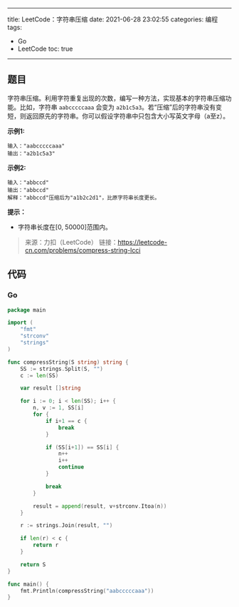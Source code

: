 ----
title: LeetCode：字符串压缩
date: 2021-06-28 23:02:55
categories: 编程
tags: 
- Go
- LeetCode
toc: true
----

## 题目

字符串压缩。利用字符重复出现的次数，编写一种方法，实现基本的字符串压缩功能。比如，字符串 `aabcccccaaa` 会变为 `a2b1c5a3`。若“压缩”后的字符串没有变短，则返回原先的字符串。你可以假设字符串中只包含大小写英文字母（a至z）。

**示例1:**

```
输入："aabcccccaaa"
输出："a2b1c5a3"
```

<!-- more -->

**示例2:**

```
输入："abbccd"
输出："abbccd"
解释："abbccd"压缩后为"a1b2c2d1"，比原字符串长度更长。
```

**提示：**

- 字符串长度在[0, 50000]范围内。

> 来源：力扣（LeetCode）
> 链接：https://leetcode-cn.com/problems/compress-string-lcci

## 代码

### Go

```go
package main

import (
	"fmt"
	"strconv"
	"strings"
)

func compressString(S string) string {
	SS := strings.Split(S, "")
	c := len(SS)

	var result []string

	for i := 0; i < len(SS); i++ {
		n, v := 1, SS[i]
		for {
			if i+1 == c {
				break
			}

			if (SS[i+1]) == SS[i] {
				n++
				i++
				continue
			}

			break
		}

		result = append(result, v+strconv.Itoa(n))
	}

	r := strings.Join(result, "")

	if len(r) < c {
		return r
	}

	return S
}

func main() {
	fmt.Println(compressString("aabcccccaaa"))
}
```